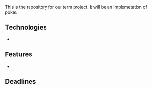 This is the repository for our term project. It will be an implemetation of poker.

## Technologies

* 

## Features

* 

## Deadlines


